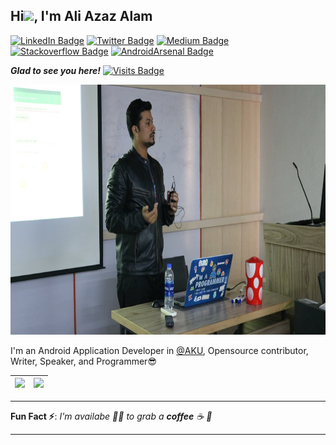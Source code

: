 ## Hi<img src="https://raw.githubusercontent.com/MartinHeinz/MartinHeinz/master/wave.gif" width="30px">, I'm Ali Azaz Alam
[![LinkedIn Badge](https://img.shields.io/badge/-aliazazalam-blue?style=flat&logo=Linkedin&logoColor=white&link=https://www.linkedin.com/in/aliazazalam/)](https://www.linkedin.com/in/aliazazalam)
[![Twitter Badge](https://img.shields.io/badge/-aliazaz-gray?style=flat&logo=twitter&logoColor=blue&link=https://twitter.com/AliAzazAlam1)](https://twitter.com/AliAzazAlam1)
[![Medium Badge](https://img.shields.io/badge/-aliazazalam-black?style=flat&logo=Medium&logoColor=white&link=https://medium.com/@ali.azaz.alam)](https://medium.com/@ali.azaz.alam)
[![Stackoverflow Badge](https://img.shields.io/badge/-aliazaz-gray?style=flat&logo=stackoverflow&logoColor=orange&link=https://stackoverflow.com/story/ali-azaz-alam)](https://stackoverflow.com/story/ali-azaz-alam)
[![AndroidArsenal Badge](https://img.shields.io/badge/androidarsenal-aliazaz-green)](https://android-arsenal.com/user/AliAzaz)

***Glad to see you here!*** [![Visits Badge](https://badges.pufler.dev/visits/aliazaz/aliazaz)](https://github.com/aliazaz)

<img alt="Profile Pic" src="https://raw.githubusercontent.com/AliAzaz/AliAzaz/master/images/speaking_iba_01.jpg" height="400" width="750" />

I'm an Android Application Developer in [@AKU](https://www.aku.edu/Pages/home.aspx), Opensource contributor, Writer, Speaker, and Programmer😎

|<img src="https://github-readme-stats.vercel.app/api?username=AliAzaz&theme=dracula&show_icons=true&count_private=true&include_all_commits=true"/>|<img src="https://github-readme-streak-stats.herokuapp.com/?user=aliazaz"/>|
|---|---|


---

**Fun Fact ⚡**: _I'm availabe 🙋‍♂️ to grab a **coffee** ☕ 🙊_

---
